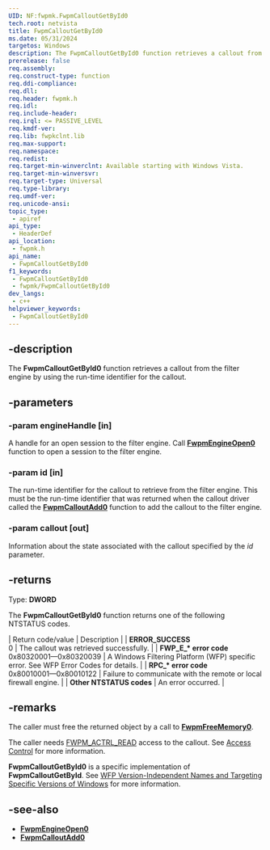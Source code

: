 ```yaml
---
UID: NF:fwpmk.FwpmCalloutGetById0
tech.root: netvista
title: FwpmCalloutGetById0
ms.date: 05/31/2024
targetos: Windows
description: The FwpmCalloutGetById0 function retrieves a callout from the filter engine by using the run-time identifier for the callout.
prerelease: false
req.assembly: 
req.construct-type: function
req.ddi-compliance: 
req.dll: 
req.header: fwpmk.h
req.idl: 
req.include-header: 
req.irql: <= PASSIVE_LEVEL
req.kmdf-ver: 
req.lib: fwpkclnt.lib
req.max-support: 
req.namespace: 
req.redist: 
req.target-min-winverclnt: Available starting with Windows Vista.
req.target-min-winversvr: 
req.target-type: Universal
req.type-library: 
req.umdf-ver: 
req.unicode-ansi: 
topic_type:
 - apiref
api_type:
 - HeaderDef
api_location:
 - fwpmk.h
api_name:
 - FwpmCalloutGetById0
f1_keywords:
 - FwpmCalloutGetById0
 - fwpmk/FwpmCalloutGetById0
dev_langs:
 - c++
helpviewer_keywords:
 - FwpmCalloutGetById0
---
```


## -description

The **FwpmCalloutGetById0** function retrieves a callout from the filter engine by using the run-time identifier for the callout.

## -parameters

### -param engineHandle [in]

A handle for an open session to the filter engine. Call **[FwpmEngineOpen0](nf-fwpmk-fwpmengineopen0.md)** function to open a session to the filter engine.

### -param id [in]

The run-time identifier for the callout to retrieve from the filter engine. This must be the run-time identifier that was returned when the callout driver called the **[FwpmCalloutAdd0](nf-fwpmk-fwpmcalloutadd0.md)** function to add the callout to the filter engine.

### -param callout [out]

Information about the state associated with the callout specified by the *id* parameter.

## -returns

Type: **DWORD**

The **FwpmCalloutGetById0** function returns one of the following NTSTATUS codes.

| Return code/value | Description |
| **ERROR_SUCCESS**<br>0 | The callout was retrieved successfully. |
| **FWP_E_\* error code**<br>0x80320001—0x80320039 | A Windows Filtering Platform (WFP) specific error. See WFP Error Codes for details. |
| **RPC_\* error code**<br>0x80010001—0x80010122 | Failure to communicate with the remote or local firewall engine. |
| **Other NTSTATUS codes** | An error occurred. |

## -remarks

The caller must free the returned object by a call to **[FwpmFreeMemory0](nf-fwpmk-fwpmfreememory0.md)**.

The caller needs [FWPM_ACTRL_READ](/windows/desktop/FWP/access-right-identifiers) access to the callout. See [Access Control](/windows/desktop/FWP/access-control) for more information.

**FwpmCalloutGetById0** is a specific implementation of **FwpmCalloutGetById**. See [WFP Version-Independent Names and Targeting Specific Versions of Windows](/windows/desktop/FWP/wfp-version-independent-names-and-targeting-specific-versions-of-windows) for more information.

## -see-also

- **[FwpmEngineOpen0](nf-fwpmk-fwpmengineopen0.md)**
- **[FwpmCalloutAdd0](nf-fwpmk-fwpmcalloutadd0.md)**
